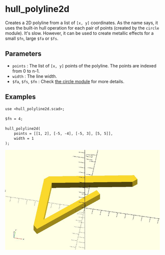 # hull_polyline2d

Creates a 2D polyline from a list of `[x, y]` coordinates. As the name says, it uses the built-in hull operation for each pair of points (created by the `circle` module). It's slow. However, it can be used to create metallic effects for a small `$fn`, large `$fa` or `$fs`.

## Parameters

- `points` : The list of `[x, y]` points of the polyline. The points are indexed from 0 to n-1.
- `width` : The line width.
- `$fa`, `$fs`, `$fn` : Check [the circle module](https://en.wikibooks.org/wiki/OpenSCAD_User_Manual/Using_the_2D_Subsystem#circle) for more details.

## Examples

	use <hull_polyline2d.scad>;
	
	$fn = 4;
	
	hull_polyline2d(
	    points = [[1, 2], [-5, -4], [-5, 3], [5, 5]], 
	    width = 1
	);

![hull_polyline3d](images/lib3x-hull_polyline2d-1.JPG)